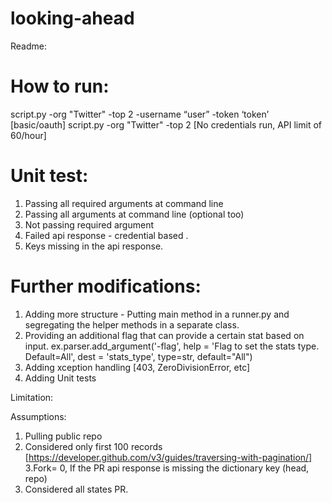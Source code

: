 # looking-ahead

Readme:


How to run:
==========

script.py -org "Twitter" -top 2 -username “user” -token ‘token’ [basic/oauth]
script.py -org "Twitter" -top 2 [No credentials run, API limit of 60/hour]

Unit test:
=========
1. Passing all required arguments at command line
2. Passing all arguments at command line (optional too)
3. Not passing required argument
4. Failed api response - credential based . 
5. Keys missing in the api response.

Further modifications:
================

1. Adding more structure - Putting main method in a runner.py and segregating the helper methods in a separate class.
2. Providing an additional flag that can provide a certain stat based on input.
ex.parser.add_argument('-flag', help = 'Flag to set the stats type. Default=All', dest = 'stats_type', type=str, default="All")
3. Adding xception handling [403, ZeroDivisionError, etc]
4. Adding Unit tests

Limitation:


Assumptions:
1. Pulling public repo
2.  Considered only first 100 records [https://developer.github.com/v3/guides/traversing-with-pagination/]
3.Fork= 0, If the PR api response is missing the dictionary key (head, repo)
4. Considered all states PR.
